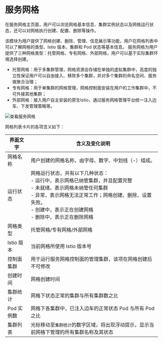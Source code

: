 # 服务网格

在服务网格主页面，用户可以浏览网格基本信息、集群实例状态以及网格运行状态，还可以对网格执行创建、配置、删除等操作。

该模块为用户提供了网格创建、删除、管理、信息展示等功能，用户在网格列表中可以了解网格的类型、Istio 版本、集群和 Pod 状态等基本信息。
服务网格为用户提供了三种网格类型：托管网格、专有网格、外部网格，用户可以基于实际集群环境选择创建。

- 托管网格：用于多集群管理，网格资源会存储在单独的虚拟集群中，高度的独立性保证用户可以自由接入、移除多个集群，并对多个集群的命名空间、服务做聚合治理；
- 专有网格：用于单集群的网格管理，网格控制面安装在用户的工作集群中，不可外接其他集群；
- 外部网格：接入用户自主安装的原生Istio，通过服务网格管理平台统一注入边车、下发管理策略等。

![查看服务网格](../../images/servicemesh01.png)

网格列表卡片的各项含义如下：

| 界面文字     | 含义及变化说明                                               |
| ------------ | ------------------------------------------------------------ |
| 网格名称    | 用户创建的网格名称，由字母、数字、中划线（-）组成。          |
| 运行状态     | 网格运行状态，共有以下几种状态：<br />- 运行中，表示网格已纳管集群，并且配置完整<br />- 未就绪，表示网格未纳管任何集群 <br />- 异常，表示网格无法正常工作；网格创建、删除、设置失败。 <br />- 创建中，表示正在创建网格 <br />- 删除中，表示正在删除网格 |
| 网格类型     | 托管网格/专有网格/外部网格                                            |
| Istio 版本   | 当前网格所使用 Istio 版本号                                        |
| 控制面集群   | 用于运行服务网格控制面的管理集群，该项在网格创建后不可修改   |
| 创建时间     | 网格创建时间                                                 |
| 集群统计     | 网格下状态正常的集群与所有集群数之比                         |
| Pod 实例数 | 网格下各集群中，已注入边车的正常状态 Pod 与所有 Pod 之比     |
| 集群列表     | 光标移动至`集群统计`的数字区域，将出现浮动提示，显示当前网格下管理的所有集群名称及其状态 |
